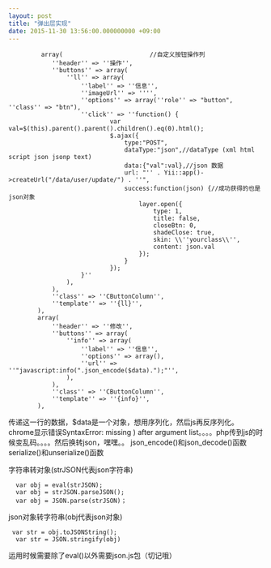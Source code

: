 ```yaml
---
layout: post
title: "弹出层实现"
date: 2015-11-30 13:56:00.000000000 +09:00
---
```



             array(                        //自定义按钮操作列
                ''header'' => ''操作'',
                ''buttons'' => array(
                    ''ll'' => array(
                        ''label'' => ''信息'',
                        ''imageUrl'' => '''',
                        ''options'' => array(''role'' => "button", ''class'' => "btn"),
                        ''click'' => ''function() {
                                var val=$(this).parent().parent().children().eq(0).html();
                                $.ajax({
                                    type:"POST",
                                    dataType:"json",//dataType (xml html script json jsonp text)
                                    data:{"val":val},//json 数据
                                    url: "'' . Yii::app()->createUrl("/data/user/update/") . ''",
                                    success:function(json) {//成功获得的也是json对象
                                        layer.open({
                                            type: 1,
                                            title: false,
                                            closeBtn: 0,
                                            shadeClose: true,
                                            skin: \\''yourclass\\'',
                                            content: json.val
                                        });
                                    }
                                });
                        }''
                    ),
                ),
                ''class'' => ''CButtonColumn'',
                ''template'' => ''{ll}'',
            ),
            array(
                ''header'' => ''修改'',
                ''buttons'' => array(
                    ''info'' => array(
                        ''label'' => ''信息'',
                        ''options'' => array(),
                        ''url'' => ''"javascript:info(".json_encode($data).");"'',
                    ),
                ),
                ''class'' => ''CButtonColumn'',
                ''template'' => ''{info}'',
            ),

传递这一行的数据，$data是一个对象，想用序列化，然后js再反序列化。chrome显示错误SyntaxError: missing ) after argument list。。。。php传到js的时候变乱码。。。。然后换转json，嘿嘿。。
json_encode()和json_decode()函数
serialize()和unserialize()函数

字符串转对象(strJSON代表json字符串)

      var obj = eval(strJSON);
      var obj = strJSON.parseJSON();
      var obj = JSON.parse(strJSON)；

json对象转字符串(obj代表json对象)
 

     var str = obj.toJSONString();
      var str = JSON.stringify(obj)

运用时候需要除了eval()以外需要json.js包（切记哦）

